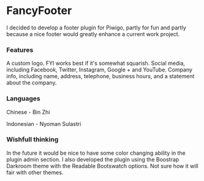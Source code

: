 # FancyFooter
I decided to develop a footer plugin for Piwigo, partly for fun and partly because a nice footer would greatly enhance a current work project.

### Features
A custom logo. FYI works best if it's somewhat squarish.
Social media, including Facebook, Twitter, Instagram, Google + and YouTube.
Company info, including name, address, telephone, business hours, and a statement about the company.

### Languages
Chinese - Bin Zhi

Indonesian - Nyoman Sulastri

### Wishfull thinking
In the future it would be nice to have some color changing ability in the plugin admin section. I also developed the plugin using the Boostrap Darkroom theme with the Readable Bootswatch options. Not sure how it will fair with other themes.
